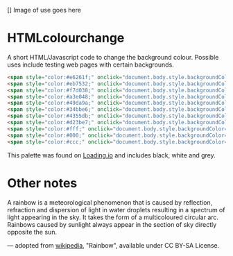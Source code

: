 
[] Image of use goes here

# HTMLcolourchange 

A short HTML/Javascript code to change the background colour. 
Possible uses include testing web pages with certain backgrounds.

```html
<span style="color:#e6261f;" onclick="document.body.style.backgroundColor='#e6261f';">●</span>
<span style="color:#eb7532;" onclick="document.body.style.backgroundColor='#eb7532';">●</span>
<span style="color:#f7d038;" onclick="document.body.style.backgroundColor='#f7d038';">●</span>
<span style="color:#a3e048;" onclick="document.body.style.backgroundColor='#a3e048';">●</span>
<span style="color:#49da9a;" onclick="document.body.style.backgroundColor='#49da9a';">●</span>
<span style="color:#34bbe6;" onclick="document.body.style.backgroundColor='#34bbe6';">●</span>
<span style="color:#4355db;" onclick="document.body.style.backgroundColor='#4355db';">●</span>
<span style="color:#d23be7;" onclick="document.body.style.backgroundColor='#d23be7';">●</span>
<span style="color:#fff;" onclick="document.body.style.backgroundColor='#fff';">●</span>
<span style="color:#000;" onclick="document.body.style.backgroundColor='#000';">●</span>
<span style="color:#ccc;" onclick="document.body.style.backgroundColor='#ccc';">●</span>
```

This palette was found on [Loading.io](https://loading.io/color/feature/Rainbow/) and includes black, white and grey.

# Other notes 

A rainbow is a meteorological phenomenon that is caused by reflection, refraction and dispersion of light in water droplets resulting in a spectrum of light appearing in the sky. It takes the form of a multicoloured circular arc. Rainbows caused by sunlight always appear in the section of sky directly opposite the sun.

— adopted from [wikipedia](https://en.wikipedia.org/wiki/Rainbow), "Rainbow", available under CC BY-SA License.

